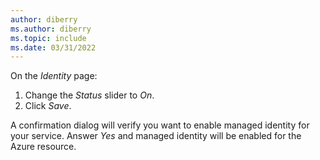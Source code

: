 ```yaml
---
author: diberry
ms.author: diberry
ms.topic: include
ms.date: 03/31/2022
---
```

On the *Identity* page:

1. Change the *Status* slider to *On*.
1. Click *Save*.

A confirmation dialog will verify you want to enable managed identity for your service.  Answer *Yes* and managed identity will be enabled for the Azure resource.